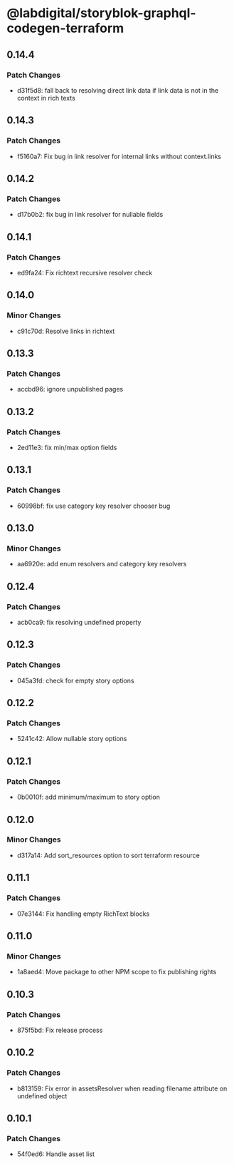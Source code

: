# @labdigital/storyblok-graphql-codegen-terraform

## 0.14.4

### Patch Changes

- d31f5d8: fall back to resolving direct link data if link data is not in the context in rich texts

## 0.14.3

### Patch Changes

- f5160a7: Fix bug in link resolver for internal links without context.links

## 0.14.2

### Patch Changes

- d17b0b2: fix bug in link resolver for nullable fields

## 0.14.1

### Patch Changes

- ed9fa24: Fix richtext recursive resolver check

## 0.14.0

### Minor Changes

- c91c70d: Resolve links in richtext

## 0.13.3

### Patch Changes

- accbd96: ignore unpublished pages

## 0.13.2

### Patch Changes

- 2ed11e3: fix min/max option fields

## 0.13.1

### Patch Changes

- 60998bf: fix use category key resolver chooser bug

## 0.13.0

### Minor Changes

- aa6920e: add enum resolvers and category key resolvers

## 0.12.4

### Patch Changes

- acb0ca9: fix resolving undefined property

## 0.12.3

### Patch Changes

- 045a3fd: check for empty story options

## 0.12.2

### Patch Changes

- 5241c42: Allow nullable story options

## 0.12.1

### Patch Changes

- 0b0010f: add minimum/maximum to story option

## 0.12.0

### Minor Changes

- d317a14: Add sort_resources option to sort terraform resource

## 0.11.1

### Patch Changes

- 07e3144: Fix handling empty RichText blocks

## 0.11.0

### Minor Changes

- 1a8aed4: Move package to other NPM scope to fix publishing rights

## 0.10.3

### Patch Changes

- 875f5bd: Fix release process

## 0.10.2

### Patch Changes

- b813159: Fix error in assetsResolver when reading filename attribute on undefined object

## 0.10.1

### Patch Changes

- 54f0ed6: Handle asset list
